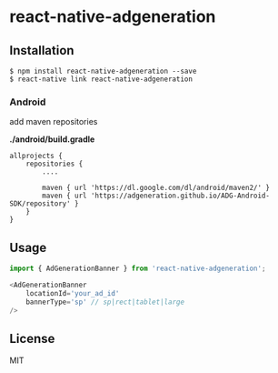 
# react-native-adgeneration

## Installation
```
$ npm install react-native-adgeneration --save
$ react-native link react-native-adgeneration
```

### Android
add maven repositories

**./android/build.gradle**

```
allprojects {
    repositories {
        ....

        maven { url 'https://dl.google.com/dl/android/maven2/' }
        maven { url 'https://adgeneration.github.io/ADG-Android-SDK/repository' }
    }
}
```

## Usage
```javascript
import { AdGenerationBanner } from 'react-native-adgeneration';

<AdGenerationBanner
	locationId='your_ad_id'
	bannerType='sp' // sp|rect|tablet|large
/>
```

## License
MIT
  